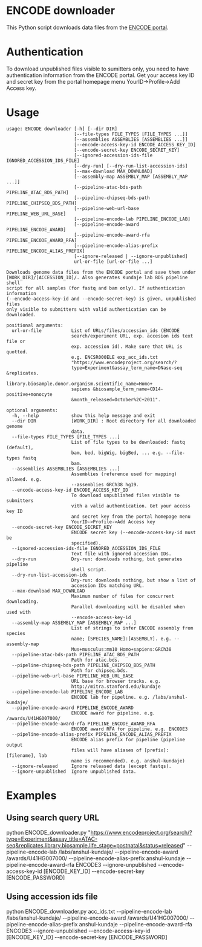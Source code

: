 # ENCODE downloader

This Python script downloads data files from the [ENCODE portal](https://www.encodeproject.org).

# Authentication

To download unpublished files visible to sumitters only, you need to have authentication information from the ENCODE portal.
Get your access key ID and secret key from the portal homepage menu YourID->Profile->Add Access key.

# Usage

```
usage: ENCODE downloader [-h] [--dir DIR]
                         [--file-types FILE_TYPES [FILE_TYPES ...]]
                         [--assemblies ASSEMBLIES [ASSEMBLIES ...]]
                         [--encode-access-key-id ENCODE_ACCESS_KEY_ID]
                         [--encode-secret-key ENCODE_SECRET_KEY]
                         [--ignored-accession-ids-file IGNORED_ACCESSION_IDS_FILE]
                         [--dry-run] [--dry-run-list-accession-ids]
                         [--max-download MAX_DOWNLOAD]
                         [--assembly-map ASSEMBLY_MAP [ASSEMBLY_MAP ...]]
                         [--pipeline-atac-bds-path PIPELINE_ATAC_BDS_PATH]
                         [--pipeline-chipseq-bds-path PIPELINE_CHIPSEQ_BDS_PATH]
                         [--pipeline-web-url-base PIPELINE_WEB_URL_BASE]
                         [--pipeline-encode-lab PIPELINE_ENCODE_LAB]
                         [--pipeline-encode-award PIPELINE_ENCODE_AWARD]
                         [--pipeline-encode-award-rfa PIPELINE_ENCODE_AWARD_RFA]
                         [--pipeline-encode-alias-prefix PIPELINE_ENCODE_ALIAS_PREFIX]
                         [--ignore-released | --ignore-unpublished]
                         url-or-file [url-or-file ...]

Downloads genome data files from the ENCODE portal and save them under
[WORK_DIR]/[ACCESSION_ID]/. Also generates Kundaje lab BDS pipeline shell
script for all samples (for fastq and bam only). If authentication information
(--encode-access-key-id and --encode-secret-key) is given, unpublished files
only visible to submitters with valid authentication can be downloaded.

positional arguments:
  url-or-file           List of URLs/files/accession_ids (ENCODE
                        search/experiment URL, exp. accesion ids text file or
                        exp. accession id). Make sure that URL is quotted.
                        e.g. ENCSR000ELE exp_acc_ids.txt
                        "https://www.encodeproject.org/search/?
                        type=Experiment&assay_term_name=DNase-seq &replicates.
                        library.biosample.donor.organism.scientific_name=Homo+
                        sapiens &biosample_term_name=CD14-positive+monocyte
                        &month_released=October%2C+2011".

optional arguments:
  -h, --help            show this help message and exit
  --dir DIR             [WORK_DIR] : Root directory for all downloaded genome
                        data.
  --file-types FILE_TYPES [FILE_TYPES ...]
                        List of file types to be downloaded: fastq (default),
                        bam, bed, bigWig, bigBed, ... e.g. --file-types fastq
                        bam.
  --assemblies ASSEMBLIES [ASSEMBLIES ...]
                        Assemblies (reference used for mapping) allowed. e.g.
                        --assemblies GRCh38 hg19.
  --encode-access-key-id ENCODE_ACCESS_KEY_ID
                        To download unpublished files visible to submitters
                        vith a valid authentication. Get your access key ID
                        and secret key from the portal homepage menu
                        YourID->Profile->Add Access key
  --encode-secret-key ENCODE_SECRET_KEY
                        ENCODE secret key (--encode-access-key-id must be
                        specified).
  --ignored-accession-ids-file IGNORED_ACCESSION_IDS_FILE
                        Text file with ignored accession IDs.
  --dry-run             Dry-run: downloads nothing, but generates pipeline
                        shell script.
  --dry-run-list-accession-ids
                        Dry-run: downloads nothing, but show a list of
                        accession IDs matching URL.
  --max-download MAX_DOWNLOAD
                        Maximum number of files for concurrent downloading.
                        Parallel downloading will be disabled when used with
                        --encode-access-key-id
  --assembly-map ASSEMBLY_MAP [ASSEMBLY_MAP ...]
                        List of strings to infer ENCODE assembly from species
                        name; [SPECIES_NAME]:[ASSEMBLY]. e.g. --assembly-map
                        Mus+musculus:mm10 Homo+sapiens:GRCh38
  --pipeline-atac-bds-path PIPELINE_ATAC_BDS_PATH
                        Path for atac.bds.
  --pipeline-chipseq-bds-path PIPELINE_CHIPSEQ_BDS_PATH
                        Path for chipseq.bds.
  --pipeline-web-url-base PIPELINE_WEB_URL_BASE
                        URL base for browser tracks. e.g.
                        http://mitra.stanford.edu/kundaje
  --pipeline-encode-lab PIPELINE_ENCODE_LAB
                        ENCODE lab for pipeline. e.g. /labs/anshul-kundaje/
  --pipeline-encode-award PIPELINE_ENCODE_AWARD
                        ENCODE award for pipeline. e.g. /awards/U41HG007000/
  --pipeline-encode-award-rfa PIPELINE_ENCODE_AWARD_RFA
                        ENCODE award RFA for pipeline. e.g. ENCODE3
  --pipeline-encode-alias-prefix PIPELINE_ENCODE_ALIAS_PREFIX
                        ENCODE alias prefix for pipeline (pipeline output
                        files will have aliases of [prefix]:[filename], lab
                        name is recommended). e.g. anshul-kundaje)
  --ignore-released     Ignore released data (except fastqs).
  --ignore-unpublished  Ignore unpublished data.
```

# Examples

## Using search query URL

python ENCODE_downloader.py "https://www.encodeproject.org/search/?type=Experiment&assay_title=ATAC-seq&replicates.library.biosample.life_stage=postnatal&status=released" --pipeline-encode-lab /labs/anshul-kundaje/ --pipeline-encode-award /awards/U41HG007000/ --pipeline-encode-alias-prefix anshul-kundaje --pipeline-encode-award-rfa ENCODE3 --ignore-unpublished --encode-access-key-id [ENCODE_KEY_ID] --encode-secret-key [ENCODE_PASSWORD]

## Using accession ids file

python ENCODE_downloader.py acc_ids.txt --pipeline-encode-lab /labs/anshul-kundaje/ --pipeline-encode-award /awards/U41HG007000/ --pipeline-encode-alias-prefix anshul-kundaje --pipeline-encode-award-rfa ENCODE3 --ignore-unpublished --encode-access-key-id [ENCODE_KEY_ID] --encode-secret-key [ENCODE_PASSWORD]
